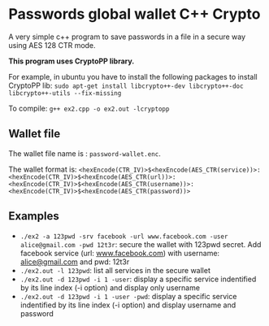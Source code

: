 # Passwords global wallet C++ Crypto

A very simple c++ program to save passwords in a file in a secure way using AES 128 CTR mode.

**This program uses CryptoPP library.**

For example, in ubuntu you have to install the following packages to install CryptoPP lib:
`sudo apt-get install libcrypto++-dev libcrypto++-doc libcrypto++-utils --fix-missing`

To compile:
`g++ ex2.cpp -o ex2.out -lcryptopp`

## Wallet file

The wallet file name is : `password-wallet.enc`.

The wallet format is:
`<hexEncode(CTR_IV)>$<hexEncode(AES_CTR(service))>:<hexEncode(CTR_IV)>$<hexEncode(AES_CTR(url))>:<hexEncode(CTR_IV)>$<hexEncode(AES_CTR(username))>:<hexEncode(CTR_IV)>$<hexEncode(AES_CTR(password))>`

## Examples

- `./ex2 -a 123pwd -srv facebook -url www.facebook.com -user alice@gmail.com -pwd 12t3r`: secure the wallet with 123pwd secret. Add facebook service (url: www.facebook.com) with username: alice@gmail.com and pwd: 12t3r
- `./ex2.out -l 123pwd`: list all services in the secure wallet
- `./ex2.out -d 123pwd -i 1 -user`: display a specific service indentified by its line index (-i option) and display only username
- `./ex2.out -d 123pwd -i 1 -user -pwd`: display a specific service indentified by its line index (-i option) and display username and password
